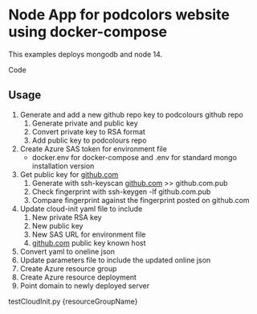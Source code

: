 # Node App for podcolors website using docker-compose

This examples deploys mongodb and node 14.

Code

## Usage

1. Generate and add a new github repo key to podcolours github repo
    1. Generate private and public key
    2. Convert private key to RSA format
    3. Add public key to podcolours repo
2. Create Azure SAS token for environment file
    - docker.env for docker-compose and .env for standard mongo installation version
3. Get public key for [github.com](http://github.com)
    1. Generate with ssh-keyscan [github.com](http://github.com) >> github.com.pub
    2. Check fingerprint with ssh-keygen -lf github.com.pub
    3. Compare fingerprint against the fingerprint posted on github.com
4. Update cloud-init yaml file to include
    1. New private RSA key
    2. New public key
    3. New SAS URL for environment file
    4. [github.com](http://github.com) public key known host
5. Convert yaml to oneline json
6. Update parameters file to include the updated online json
7. Create Azure resource group
8. Create Azure resource deployment
9. Point domain to newly deployed server

testCloudInit.py {resourceGroupName}
